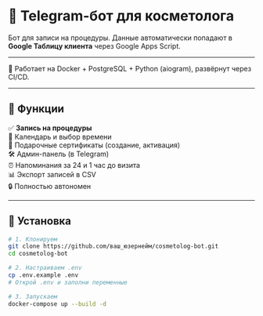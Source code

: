 # 🌸 Telegram-бот для косметолога

Бот для записи на процедуры. Данные автоматически попадают в **Google Таблицу клиента** через Google Apps Script.

---

🚀 Работает на Docker + PostgreSQL + Python (aiogram), развёрнут через CI/CD.

---

## 🌟 Функции

✅ **Запись на процедуры**  
📅 Календарь и выбор времени  
🎁 Подарочные сертификаты (создание, активация)  
🛠 Админ-панель (в Telegram)  
⏰ Напоминания за 24 и 1 час до визита  
📊 Экспорт записей в CSV  
🔒 Полностью автономен

---

## 🚀 Установка

```bash
# 1. Клонируем
git clone https://github.com/ваш_юзернейм/cosmetolog-bot.git
cd cosmetolog-bot

# 2. Настраиваем .env
cp .env.example .env
# Открой .env и заполни переменные

# 3. Запускаем
docker-compose up --build -d
